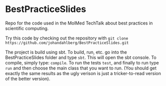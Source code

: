 BestPracticeSlides
==================

Repo for the code used in the MolMed TechTalk about best practices in scientific computing.

Try this code by checking out the repository with `git clone https://github.com/johandahlberg/BestPracticeSlides.git`

The project is build using sbt. To build, run, etc. go into the BestPracticeSlides folder and type `sbt`. This will open the sbt console. To compile, simply type: `compile`. To run the tests `test`, and finally to run type `run` and then choose the main class that you want to run. (You should get exactly the same results as the ugly verison is just a tricker-to-read version of the better version).
